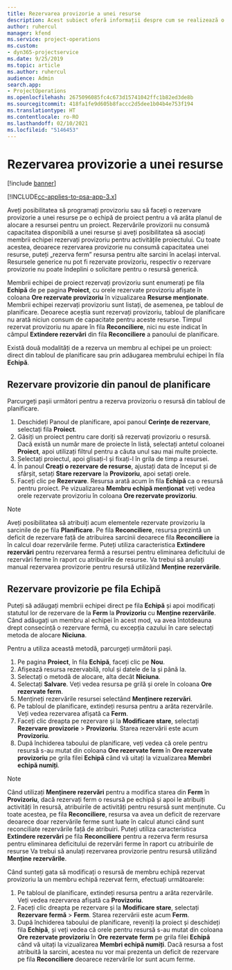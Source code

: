 ```yaml
---
title: Rezervarea provizorie a unei resurse
description: Acest subiect oferă informații despre cum se realizează o rezervare provizorie pentru membrii echipei de proiect.
author: ruhercul
manager: kfend
ms.service: project-operations
ms.custom:
- dyn365-projectservice
ms.date: 9/25/2019
ms.topic: article
ms.author: ruhercul
audience: Admin
search.app:
- ProjectOperations
ms.openlocfilehash: 2675096085fc4c673d15741042ffc1b82ed3de8b
ms.sourcegitcommit: 418fa1fe9d605b8faccc2d5dee1b04b4e753f194
ms.translationtype: HT
ms.contentlocale: ro-RO
ms.lasthandoff: 02/10/2021
ms.locfileid: "5146453"
---
```

# <a name="soft-book-a-resource"></a>Rezervarea provizorie a unei resurse

[!include [banner](../includes/psa-now-project-operations.md)]

[!INCLUDE[cc-applies-to-psa-app-3.x](../includes/cc-applies-to-psa-app-3x.md)]

Aveți posibilitatea să programați provizoriu sau să faceți o rezervare provizorie a unei resurse pe o echipă de proiect pentru a vă arăta planul de alocare a resursei pentru un proiect. Rezervările provizorii nu consumă capacitatea disponibilă a unei resurse și aveți posibilitatea să asociați membrii echipei rezervați provizoriu pentru activitățile proiectului. Cu toate acestea, deoarece rezervarea provizorie nu consumă capacitatea unei resurse, puteți „rezerva ferm” resursa pentru alte sarcini în același interval. Resursele generice nu pot fi rezervate provizoriu, respectiv o rezervare provizorie nu poate îndeplini o solicitare pentru o resursă generică.

Membrii echipei de proiect rezervați provizoriu sunt enumerați pe fila **Echipă** de pe pagina **Proiect**, cu orele rezervate provizoriu afișate în coloana **Ore rezervate provizoriu** în vizualizarea **Resurse menționate**. Membrii echipei rezervați provizoriu sunt listați, de asemenea, pe tabloul de planificare. Deoarece aceștia sunt rezervați provizoriu, tabloul de planificare nu arată niciun consum de capacitate pentru aceste resurse. Timpul rezervat provizoriu nu apare în fila **Reconciliere**, nici nu este indicat în câmpul **Extindere rezervări** din fila **Reconciliere** a panoului de planificare. 

Există două modalități de a rezerva un membru al echipei pe un proiect: direct din tabloul de planificare sau prin adăugarea membrului echipei în fila **Echipă**. 

## <a name="soft-book-from-the-schedule-board"></a>Rezervare provizorie din panoul de planificare
Parcurgeți pașii următori pentru a rezerva provizoriu o resursă din tabloul de planificare. 

1. Deschideți Panoul de planificare, apoi panoul **Cerințe de rezervare**, selectați fila **Proiect**.
2. Găsiți un proiect pentru care doriți să rezervați provizoriu o resursă. Dacă există un număr mare de proiecte în listă, selectați antetul coloanei **Proiect**, apoi utilizați filtrul pentru a căuta unul sau mai multe proiecte.
3. Selectați proiectul, apoi glisați-l și fixați-l în grila de timp a resursei.
5. În panoul **Creați o rezervare de resurse**, ajustați data de început și de sfârșit, setați **Stare rezervare** la **Provizoriu**, apoi setați orele. 
6. Faceți clic pe **Rezervare**. Resursa arată acum în fila **Echipă** ca o resursă pentru proiect. Pe vizualizarea **Membru echipă menționat** veți vedea orele rezervate provizoriu în coloana **Ore rezervate provizoriu**.

> [!NOTE]
> Aveți posibilitatea să atribuiți acum elementele rezervate provizoriu la sarcinile de pe fila **Planificare**. Pe fila **Reconciliere**, resursa prezintă un deficit de rezervare față de atribuirea sarcinii deoarece fila **Reconciliere** ia în calcul doar rezervările ferme. Puteți utiliza caracteristica **Extindere rezervări** pentru rezervarea fermă a resursei pentru eliminarea deficitului de rezervări ferme în raport cu atribuirile de resurse. Va trebui să anulați manual rezervarea provizorie pentru resursă utilizând **Menține rezervările**.

## <a name="soft-book-on-the-team-tab"></a>Rezervare provizorie pe fila Echipă

Puteți să adăugați membrii echipei direct pe fila **Echipă** și apoi modificați statutul lor de rezervare de la **Ferm** la **Provizoriu** cu **Menține rezervările**. Când adăugați un membru al echipei în acest mod, va avea întotdeauna drept consecință o rezervare fermă, cu excepția cazului în care selectați metoda de alocare **Niciuna**.

Pentru a utiliza această metodă, parcurgeți următorii pași.

1. Pe pagina **Proiect**, în fila **Echipă**, faceți clic pe **Nou**.
2. Afișează resursa rezervabilă, rolul și datele de la și până la.
3. Selectați o metodă de alocare, alta decât **Niciuna**.
4. Selectați **Salvare**. Veți vedea resursa pe grilă și orele în coloana **Ore rezervate ferm**.
5. Mențineți rezervările resursei selectând **Menținere rezervări**.
6. Pe tabloul de planificare, extindeți resursa pentru a arăta rezervările. Veți vedea rezervarea afișată ca **Ferm**.
7. Faceți clic dreapta pe rezervare și la **Modificare stare**, selectați **Rezervare provizorie** \> **Provizoriu**. Starea rezervării este acum **Provizoriu**.
8. După închiderea taboului de planificare, veți vedea că orele pentru resursă s-au mutat din coloana **Ore rezervate ferm** în **Ore rezervate provizoriu** pe grila filei **Echipă** când vă uitați la vizualizarea **Membri echipă numiți**.

> [!NOTE]
> Când utilizați **Menținere rezervări** pentru a modifica starea din **Ferm** în **Provizoriu**, dacă rezervați ferm o resursă pe echipă și apoi le atribuiți activități în resursă, atribuirile de activități pentru resursă sunt menținute. Cu toate acestea, pe fila **Reconciliere**, resursa va avea un deficit de rezervare deoarece doar rezervările ferme sunt luate în calcul atunci când sunt reconciliate rezervările față de atribuiri. Puteți utiliza caracteristica **Extindere rezervări** pe fila **Reconciliere** pentru a rezerva ferm resursa pentru eliminarea deficitului de rezervări ferme în raport cu atribuirile de resurse Va trebui să anulați rezervarea provizorie pentru resursă utilizând **Menține rezervările**.

Când sunteți gata să modificați o resursă de membru echipă rezervat provizoriu la un membru echipă rezervat ferm, efectuați următoarele:

1. Pe tabloul de planificare, extindeți resursa pentru a arăta rezervările. Veți vedea rezervarea afișată ca **Provizoriu**.
2. Faceți clic dreapta pe rezervare și la **Modificare stare**, selectați **Rezervare fermă** \> **Ferm**. Starea rezervării este acum **Ferm**.
3. După închiderea taboului de planificare, reveniți la proiect și deschideți fila **Echipă**, și veți vedea că orele pentru resursă s-au mutat din coloana **Ore rezervate provizoriu** în **Ore rezervate ferm** pe grila filei **Echipă** când vă uitați la vizualizarea **Membri echipă numiți**. Dacă resursa a fost atribuită la sarcini, acestea nu vor mai prezenta un deficit de rezervare pe fila **Reconciliere** deoarece rezervările lor sunt acum ferme.

